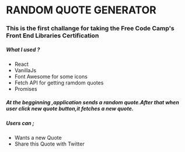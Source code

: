 #  RANDOM QUOTE GENERATOR 
### This is the first challange for taking the Free Code Camp's Front End Libraries Certification
##### What I used ?
- React
- VanillaJs
- Font Awesome for some icons
- Fetch API for getting ramdom quotes
- Promises
##### At the begginning ,application sends a random quote.After that when user click new quote button,it fetches a new quote.
##### Users can ;
 - Wants a new Quote
 - Share this Quote with Twitter 
